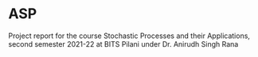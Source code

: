 # ASP 

Project report for the course Stochastic Processes and their Applications, second semester 2021-22 at BITS Pilani under Dr. Anirudh Singh Rana 
